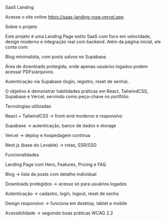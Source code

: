 SaaS Landing 

 Acesse o site online https://saas-landing-rose.vercel.app

 Sobre o projeto

Este projeto é uma Landing Page estilo SaaS com foco em velocidade, design moderno e integração real com backend.
Além da página inicial, ele conta com:

Blog minimalista, com posts salvos no Supabase.

Área de downloads protegida, onde apenas usuários logados podem acessar PDFs/arquivos.

Autenticação via Supabase (login, registro, reset de senha).

O objetivo é demonstrar habilidades práticas em React, TailwindCSS, Supabase e Vercel, servindo como peça-chave no portfólio.

 Tecnologias utilizadas

React + TailwindCSS → front-end moderno e responsivo

Supabase → autenticação, banco de dados e storage

Vercel → deploy e hospedagem contínua

Next.js (base do Lovable) → rotas, SSR/SSG

 Funcionalidades

 Landing Page com Hero, Features, Pricing e FAQ

 Blog → lista de posts com detalhe individual

 Downloads protegidos → acesso só para usuários logados

 Autenticação → cadastro, login, logout, reset de senha

 Design responsivo → funciona em desktop, tablet e mobile

 Acessibilidade → seguindo boas práticas WCAG 2.2
